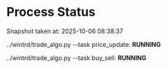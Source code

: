 # Process Status

Snapshot taken at: 2025-10-06 08:38:37

../wintrd/trade_algo.py --task price_update: **RUNNING**

../wintrd/trade_algo.py --task buy_sell: **RUNNING**


